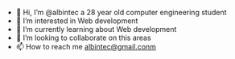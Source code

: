 - 👋 Hi, I’m @albintec a 28 year old computer engineering student
- 👀 I’m interested in Web development
- 🌱 I’m currently learning about Web development
- 💞️ I’m looking to collaborate on this areas
- 📫 How to reach me albintec@gmail.conm

<!---
albintec/albintec is a ✨ special ✨ repository because its `README.md` (this file) appears on your GitHub profile.
You can click the Preview link to take a look at your changes.
--->
